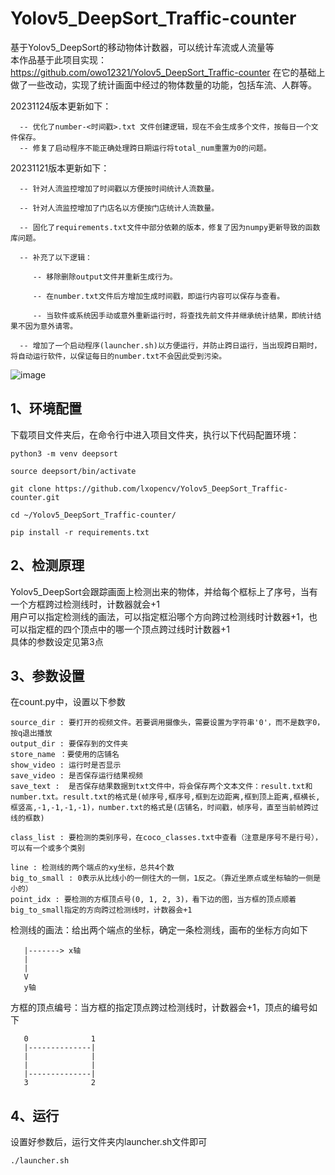 # Yolov5_DeepSort_Traffic-counter
基于Yolov5_DeepSort的移动物体计数器，可以统计车流或人流量等  
本作品基于此项目实现：https://github.com/owo12321/Yolov5_DeepSort_Traffic-counter 在它的基础上做了一些改动，实现了统计画面中经过的物体数量的功能，包括车流、人群等。


20231124版本更新如下：

      -- 优化了number-<时间戳>.txt 文件创建逻辑，现在不会生成多个文件，按每日一个文件保存。
      -- 修复了启动程序不能正确处理跨日期运行将total_num重置为0的问题。

20231121版本更新如下：

      -- 针对人流监控增加了时间戳以方便按时间统计人流数量。

      -- 针对人流监控增加了门店名以方便按门店统计人流数量。

      -- 固化了requirements.txt文件中部分依赖的版本，修复了因为numpy更新导致的函数库问题。

      -- 补充了以下逻辑：

         -- 移除删除output文件并重新生成行为。

         -- 在number.txt文件后方增加生成时间戳，即运行内容可以保存与查看。

         -- 当软件或系统因手动或意外重新运行时，将查找先前文件并继承统计结果，即统计结果不因为意外请零。

      -- 增加了一个启动程序(launcher.sh)以方便运行，并防止跨日运行，当出现跨日期时，将自动运行软件，以保证每日的number.txt不会因此受到污染。

![image](https://github.com/owo12321/Yolov5_DeepSort_Traffic-counter/blob/main/test.gif)

## 1、环境配置
下载项目文件夹后，在命令行中进入项目文件夹，执行以下代码配置环境：
```
python3 -m venv deepsort
```
```
source deepsort/bin/activate
```
```
git clone https://github.com/lxopencv/Yolov5_DeepSort_Traffic-counter.git
```
```
cd ~/Yolov5_DeepSort_Traffic-counter/ 
```
```
pip install -r requirements.txt
```

## 2、检测原理
Yolov5_DeepSort会跟踪画面上检测出来的物体，并给每个框标上了序号，当有一个方框跨过检测线时，计数器就会+1  
用户可以指定检测线的画法，可以指定框沿哪个方向跨过检测线时计数器+1，也可以指定框的四个顶点中的哪一个顶点跨过线时计数器+1  
具体的参数设定见第3点


## 3、参数设置
在count.py中，设置以下参数
```
source_dir : 要打开的视频文件。若要调用摄像头，需要设置为字符串'0'，而不是数字0，按q退出播放
output_dir : 要保存到的文件夹
store_name ：要使用的店铺名
show_video : 运行时是否显示
save_video : 是否保存运行结果视频
save_text :  是否保存结果数据到txt文件中，将会保存两个文本文件：result.txt和number.txt。result.txt的格式是(帧序号,框序号,框到左边距离,框到顶上距离,框横长,框竖高,-1,-1,-1,-1)，number.txt的格式是(店铺名，时间戳，帧序号，直至当前帧跨过线的框数)

class_list : 要检测的类别序号，在coco_classes.txt中查看（注意是序号不是行号），可以有一个或多个类别

line : 检测线的两个端点的xy坐标，总共4个数
big_to_small : 0表示从比线小的一侧往大的一侧，1反之。（靠近坐原点或坐标轴的一侧是小的）
point_idx : 要检测的方框顶点号(0, 1, 2, 3)，看下边的图，当方框的顶点顺着big_to_small指定的方向跨过检测线时，计数器会+1
```

检测线的画法：给出两个端点的坐标，确定一条检测线，画布的坐标方向如下
```
   |-------> x轴
   |
   |
   V
   y轴
```

方框的顶点编号：当方框的指定顶点跨过检测线时，计数器会+1，顶点的编号如下
```
   0              1
   |--------------|
   |              |
   |              |
   |--------------|
   3              2
```

## 4、运行
设置好参数后，运行文件夹内launcher.sh文件即可
```
./launcher.sh
```
